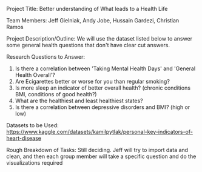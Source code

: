 Project Title: Better understanding of What leads to a Health Life

Team Members: Jeff Gielniak, Andy Jobe, Hussain Gardezi, Christian Ramos

Project Description/Outline:  We will use the dataset listed below to answer some general health questions that don't have clear cut answers.  

Research Questions to Answer:
1. Is there a correlation between 'Taking Mental Health Days' and 'General Health Overall'?
2. Are Ecigarettes better or worse for you than regular smoking?
3. Is more sleep an indicator of better overall health? (chronic conditions BMI, conditions of good health?)
4. What are the healthiest and least healthiest states?
5. Is there a correlation between depressive disorders and BMI? (high or low)

Datasets to be Used:
https://www.kaggle.com/datasets/kamilpytlak/personal-key-indicators-of-heart-disease

Rough Breakdown of Tasks:
Still deciding. Jeff will try to import data and clean, and then each group member will take a specific question and do the visualizations required

